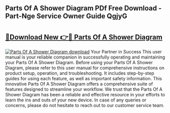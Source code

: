 ## Parts Of A Shower Diagram PDf Free Download - Part-Nge Service Owner Guide QgjyG

# <h2><a href="http://dfi02bf.blite.top/?on=Parts+Of+A+Shower+Diagram">🔗Download New 👉🔴 Parts Of A Shower Diagram</a></h2>

[![Parts Of A Shower Diagram download](https://i.imgur.com/lujVjoI.png)](http://dfi02bf.blite.top/?on=Parts+Of+A+Shower+Diagram)
Your Partner in Success This user manual is your reliable companion in successfully operating and maintaining your Parts Of A Shower Diagram. Before using your Parts Of A Shower Diagram, please refer to this user manual for comprehensive instructions on product setup, operation, and troubleshooting. It includes step-by-step guides for using each feature, as well as important safety information. This innovative Parts Of A Shower Diagram offers a comprehensive suite of features designed to streamline your workflow. We trust that the Parts Of A Shower Diagram has been a reliable and effective resource in your efforts to learn the ins and outs of your new device. In case of any queries or concerns, please do not hesitate to reach out to our customer service team.
